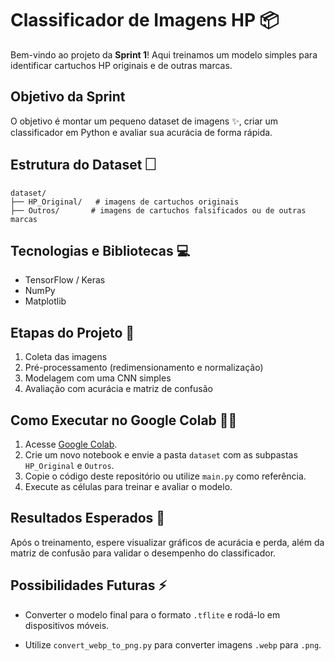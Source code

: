 # Classificador de Imagens HP 📦

Bem-vindo ao projeto da **Sprint 1**! Aqui treinamos um modelo simples para identificar cartuchos HP originais e de outras marcas.

## Objetivo da Sprint
O objetivo é montar um pequeno dataset de imagens ✨, criar um classificador em Python e avaliar sua acurácia de forma rápida.

## Estrutura do Dataset 🗌

```
dataset/
├── HP_Original/   # imagens de cartuchos originais
├── Outros/       # imagens de cartuchos falsificados ou de outras marcas
```

## Tecnologias e Bibliotecas 💻
- TensorFlow / Keras
- NumPy
- Matplotlib

## Etapas do Projeto 📝
1. Coleta das imagens
2. Pré-processamento (redimensionamento e normalização)
3. Modelagem com uma CNN simples
4. Avaliação com acurácia e matriz de confusão

## Como Executar no Google Colab 👨‍💻
1. Acesse [Google Colab](https://colab.research.google.com/).
2. Crie um novo notebook e envie a pasta `dataset` com as subpastas `HP_Original` e `Outros`.
3. Copie o código deste repositório ou utilize `main.py` como referência.
4. Execute as células para treinar e avaliar o modelo.

## Resultados Esperados 🎉
Após o treinamento, espere visualizar gráficos de acurácia e perda, além da matriz de confusão para validar o desempenho do classificador.

## Possibilidades Futuras ⚡
- Converter o modelo final para o formato `.tflite` e rodá-lo em dispositivos móveis.

- Utilize `convert_webp_to_png.py` para converter imagens `.webp` para `.png`.
